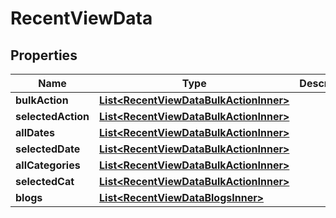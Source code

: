 

# RecentViewData

## Properties

Name | Type | Description | Notes
------------ | ------------- | ------------- | -------------
**bulkAction** | [**List&lt;RecentViewDataBulkActionInner&gt;**](RecentViewDataBulkActionInner.md) |  |  [optional]
**selectedAction** | [**List&lt;RecentViewDataBulkActionInner&gt;**](RecentViewDataBulkActionInner.md) |  |  [optional]
**allDates** | [**List&lt;RecentViewDataBulkActionInner&gt;**](RecentViewDataBulkActionInner.md) |  |  [optional]
**selectedDate** | [**List&lt;RecentViewDataBulkActionInner&gt;**](RecentViewDataBulkActionInner.md) |  |  [optional]
**allCategories** | [**List&lt;RecentViewDataBulkActionInner&gt;**](RecentViewDataBulkActionInner.md) |  |  [optional]
**selectedCat** | [**List&lt;RecentViewDataBulkActionInner&gt;**](RecentViewDataBulkActionInner.md) |  |  [optional]
**blogs** | [**List&lt;RecentViewDataBlogsInner&gt;**](RecentViewDataBlogsInner.md) |  |  [optional]



